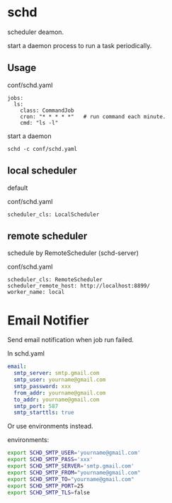 # schd
scheduler deamon.

start a daemon process to run a task periodically.

## Usage

conf/schd.yaml
```
jobs:
  ls:
    class: CommandJob
    cron: "* * * * *"   # run command each minute.
    cmd: "ls -l"
```

start a daemon

```
schd -c conf/schd.yaml
```

## local scheduler
default 

conf/schd.yaml
```
scheduler_cls: LocalScheduler
```

## remote scheduler
schedule by RemoteScheduler (schd-server)

conf/schd.yaml
```
scheduler_cls: RemoteScheduler
scheduler_remote_host: http://localhost:8899/
worker_name: local
```


# Email Notifier

Send email notification when job run failed.

In schd.yaml
``` yaml
email:
  smtp_server: smtp.gmail.com
  smtp_user: yourname@gmail.com
  smtp_password: xxx
  from_addr: yourname@gmail.com
  to_addr: yourname@gmail.com
  smtp_port: 587
  smtp_starttls: true
```

Or use environments instead.

environments:
``` bash
export SCHD_SMTP_USER='yourname@gmail.com'
export SCHD_SMTP_PASS='xxx'
export SCHD_SMTP_SERVER='smtp.gmail.com'
export SCHD_SMTP_FROM="yourname@gmail.com"
export SCHD_SMTP_TO="yourname@gmail.com"
export SCHD_SMTP_PORT=25
export SCHD_SMTP_TLS=false
```
